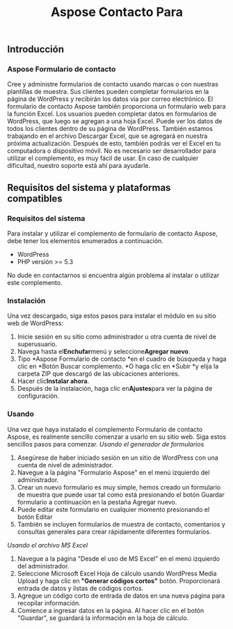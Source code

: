 ﻿---
title: Aspose Contacto Para
second_title: Aspose Contact Form Documen
type: docs
url: /es/aspose-contact-form/
description: Cree y administre formularios de contacto usando marcas o con nuestras plantillas de muestra. Sus clientes pueden completar formularios en la página de WordPress y recibirán los datos via por correo electrónico. El formulario de contacto Aspose también proporciona un formulario web para la función Excel. Los usuarios pueden completar datos en formularios de WordPress, que luego se agregan a una hoja Excel. Puede ver los datos de todos los clientes dentro de su página de WordPress
weight: 10
---
## **Introducción**
### **Aspose Formulario de contacto**
Cree y administre formularios de contacto usando marcas o con nuestras plantillas de muestra. Sus clientes pueden completar formularios en la página de WordPress y recibirán los datos via por correo electrónico. El formulario de contacto Aspose también proporciona un formulario web para la función Excel. Los usuarios pueden completar datos en formularios de WordPress, que luego se agregan a una hoja Excel. Puede ver los datos de todos los clientes dentro de su página de WordPress. También estamos trabajando en el archivo Descargar Excel, que se agregará en nuestra próxima actualización. Después de esto, también podrás ver el Excel en tu computadora o dispositivo móvil. No es necesario ser desarrollador para utilizar el complemento, es muy fácil de usar. En caso de cualquier dificultad, nuestro soporte está ahí para ayudarle.
## **Requisitos del sistema y plataformas compatibles**
### **Requisitos del sistema**
Para instalar y utilizar el complemento de formulario de contacto Aspose, debe tener los elementos enumerados a continuación.

- WordPress
- PHP versión >= 5.3

No dude en contactarnos si encuentra algún problema al instalar o utilizar este complemento.
### **Instalación**
Una vez descargado, siga estos pasos para instalar el módulo en su sitio web de WordPress:

1. Inicie sesión en su sitio como administrador u otra cuenta de nivel de superusuario.
1. Navega hasta el**Enchufar**menú y seleccione**Agregar nuevo**.
1. Tipo \*Aspose Formulario de contacto \*en el cuadro de búsqueda y haga clic en \*Botón Buscar complemento. \*O haga clic en \*Subir \*y elija la carpeta ZIP que descargó de las ubicaciones anteriores.
1. Hacer clic**Instalar ahora**.
1. Después de la instalación, haga clic en**Ajustes**para ver la página de configuración.
### **Usando**
Una vez que haya instalado el complemento Formulario de contacto Aspose, es realmente sencillo comenzar a usarlo en su sitio web. Siga estos sencillos pasos para comenzar.
*Usando el generador de formularios*
1. Asegúrese de haber iniciado sesión en un sitio de WordPress con una cuenta de nivel de administrador.
1. Navegue a la página "Formulario Aspose" en el menú izquierdo del administrador.
1. Crear un nuevo formulario es muy simple, hemos creado un formulario de muestra que puede usar tal como está presionando el botón Guardar formulario a continuación en la pestaña Agregar nuevo.
1. Puede editar este formulario en cualquier momento presionando el botón Editar
1. También se incluyen formularios de muestra de contacto, comentarios y consultas generales para crear rápidamente diferentes formularios.

*Usando el archivo MS Excel*
1. Navegue a la página "Desde el uso de MS Excel" en el menú izquierdo del administrador.
1.  Seleccione Microsoft Excel Hoja de cálculo usando WordPress Media Upload y haga clic en<strong> "Generar códigos cortos"</strong> botón. Proporcionará entrada de datos y listas de códigos cortos.
1. Agregue un código corto de entrada de datos en una nueva página para recopilar información.
1. Comience a ingresar datos en la página. Al hacer clic en el botón "Guardar", se guardará la información en la hoja de cálculo.

